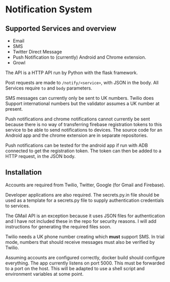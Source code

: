 # Notification System
## Supported Services and overview

- Email
- SMS
- Twitter Direct Message
- Push Notification to (currently) Android and Chrome extension.
- Growl

The API is a HTTP API run by Python with the flask framework.

Post requests are made to `/notify/<service>`, with JSON in the body. All Services
require `to` and `body` parameters.

SMS messages can currently only be sent to UK numbers. Twilio does Support
international numbers but the validator assumes a UK number at present.

Push notifications and chrome notifications cannot currently be sent because there
is no way of transferring firebase registration tokens to this service to be able to
send notifications to devices. The source code for an Android app and the chrome
extension are in separate repositories.

Push notifications can be tested for the android app if run with ADB connected to get the registration token. The token can then be added to a HTTP request, in the JSON body.

## Installation

Accounts are required from Twilio, Twitter, Google (for Gmail and Firebase).

Developer applications are also required. The secrets.py.in file should be used
as a template for a secrets.py file to supply authentication credentials to
services.

The GMail API is an exception because it uses JSON files for authentication
and I have not included these in the repo for security reasons. I will add instructions
for generating the required files soon.

Twilio needs a UK phone number creating which **must** support SMS. In trial
mode, numbers that should receive messages must also be verified by Twilio.

Assuming accounts are configured correctly, docker build should configure everything.
The app currently listens on port 5000. This must be forwarded to a port on the host.
This will be adapted to use a shell script and environment variables at some point.
